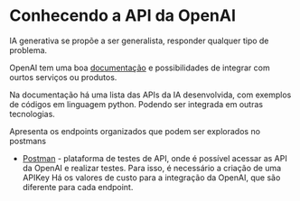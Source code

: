 # Conhecendo a API da OpenAI

IA generativa se propõe a ser generalista, responder qualquer tipo de problema.

OpenAI tem uma boa [documentação](https://platform.openai.com/docs/overview) e possibilidades de integrar com ourtos serviços ou produtos.

Na documentação há uma lista das APIs da IA desenvolvida, com exemplos de códigos em linguagem python. Podendo ser integrada em outras tecnologias.

Apresenta os endpoints organizados que podem ser explorados no postmans

- [Postman](https://web.postman.co/) - plataforma de testes de API, onde é possível acessar as API da OpenAI e realizar testes.
Para isso, é necessário a criação de uma APIKey
Há os valores de custo para a integração da OpenAI, que são diferente para cada endpoint.
